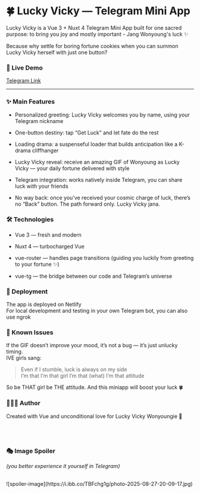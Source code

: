 # 🍀 Lucky Vicky — Telegram Mini App

Lucky Vicky is a Vue 3 + Nuxt 4 Telegram Mini App built for one sacred purpose:
to bring you joy and mostly important - Jang Wonyoung's luck ✨

Because why settle for boring fortune cookies when you can summon Lucky Vicky herself with just one button?

### 🔗 Live Demo

[Telegram Link](https://t.me/luckyluckytestingbot?startapp)

---
### ✨ Main Features

* Personalized greeting: Lucky Vicky welcomes you by name, using your Telegram nickname

* One-button destiny: tap “Get Luck” and let fate do the rest

* Loading drama: a suspenseful loader that builds anticipation like a K-drama cliffhanger

* Lucky Vicky reveal: receive an amazing GIF of Wonyoung as Lucky Vicky — your daily fortune delivered with style

* Telegram integration: works natively inside Telegram, you can share luck with your friends

* No way back: once you’ve received your cosmic charge of luck, there’s no “Back” button. The path forward only. Lucky Vicky jana.

### 🛠 Technologies

* Vue 3 — fresh and modern

* Nuxt 4 — turbocharged Vue

* vue-router — handles page transitions (guiding you luckily from greeting to your fortune ✨)

* vue-tg — the bridge between our code and Telegram’s universe

### 🚀 Deployment

The app is deployed on Netlify <br>
For local development and testing in your own Telegram bot, you can also use ngrok

### 🍓 Known Issues

If the GIF doesn’t improve your mood, it’s not a bug — it’s just unlucky timing. <br> IVE girls sang:
> Even if I stumble, luck is always on my side <br> I’m that I’m that girl I’m that (what) I’m that attitude

 So be THAT girl be THE attitude. And this miniapp will boost your luck 🍀

### 👩🏼‍💻 Author

Created with Vue and unconditional love for Lucky Vicky Wonyoungie 💖
<br><br><br><br>

### 🎭 Image Spoiler
_(you better experience it yourself in Telegram)_

<br>
![spoiler-image](https://i.ibb.co/TBFchg1g/photo-2025-08-27-20-09-17.jpg)
